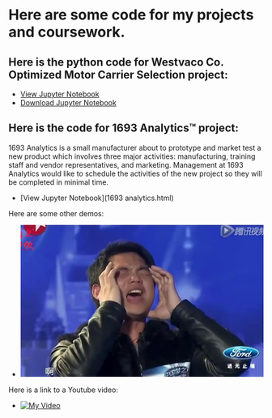 # Here are some code for my projects and coursework.


## Here is the python code for Westvaco Co. Optimized Motor Carrier Selection project:
- [View Jupyter Notebook](Zhang-westvaco.html)
- [Download Jupyter Notebook](Zhang-westvaco.html)


## Here is the code for 1693 Analytics™ project:
  1693 Analytics is a small manufacturer about to prototype and market test a new product which involves
  three major activities: manufacturing, training staff and vendor representatives, and marketing. 
  Management at 1693 Analytics would like to schedule the activities of the new project so they will be
  completed in minimal time.
- [View Jupyter Notebook](1693 analytics.html)

Here are some other demos:
- ![Here is a picture](867603ac5db2d24cf765dbb0f48474dca6de7ef4.jpg)

Here is a link to a Youtube video:
- [![My Video](https://img.youtube.com/vi/C3VJlPly_vs/0.jpg)](http://www.youtube.com/watch?v=C3VJlPly_vs)
